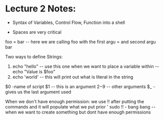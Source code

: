 # Lecture 2 Notes:
* Syntax of Variables, Control Flow, Function into a shell 

* Spaces are very critical


foo = bar -- here we are calling foo with the first argu = and second argu bar

Two ways to define Strings:

1. echo "hello" -- use this one when we want to place a variable within -- echo "Value is $foo"
2. echo 'world' -- this will print out what is literal in the string 

$0 -name of script 
$1 -- this is an argument 
$2-$9 -- other arguments 
$_ - gives us the last argument used 

When we don't have enough permission: 
we use !! after putting the commands and it will populate what we put prior '
sudo !! - bang bang -- when we want to create something but dont have enough permissions 
